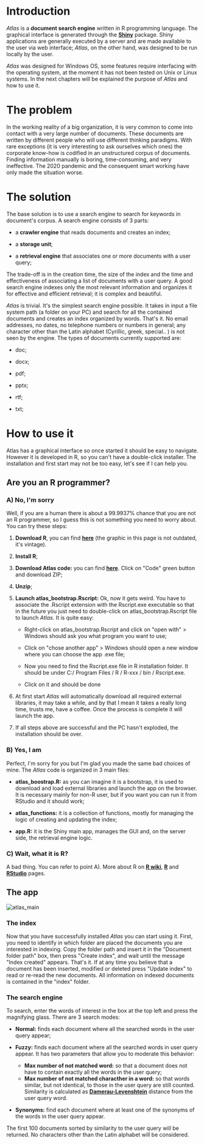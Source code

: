 # Introduction

*Atlas* is a **document search engine** written in R programming language. The graphical interface is generated through the [**Shiny**](https://shiny.rstudio.com) package. Shiny applications are generally executed by a server and are made available to the user via web interface; *Atlas*, on the other hand, was designed to be run locally by the user.

*Atlas* was designed for Windows OS, some features require interfacing with the operating system, at the moment it has not been tested on Unix or Linux systems.
In the next chapters will be explained the purpose of *Atlas* and how to use it.

# The problem
 In the working reality of a big organization, it is very common to come into contact with a very large number of documents. These documents are written by different people who will use different thinking paradigms. With rare exceptions (it is very interesting to ask ourselves which ones) the corporate know-how is codified in an unstructured corpus of documents.
 Finding information manually is boring, time-consuming, and very ineffective. The 2020 pandemic and the consequent smart working have only made the situation worse.

# The solution
 The base solution is to use a search engine to search for keywords in document's corpus. A search engine consists of 3 parts:

-   a **crawler engine** that reads documents and creates an index;

-   a **storage unit**;

-   a **retrieval engine** that associates one or more documents with a user query;

 The trade-off is in the creation time, the size of the index and the time and effectiveness of associating a list of documents with a user query. A good search engine indexes only the most relevant information and organizes it for effective and efficient retrieval; it is complex and beautiful.

*Atlas* is trivial. It's the simplest search engine possible. It takes in input a file system path (a folder on your PC) and search for all the contained documents and creates an index organized by words.
That's it. No email addresses, no dates, no telephone numbers or numbers in general; any character other than the Latin alphabet (Cyrillic, greek, special.. ) is not seen by the engine.
The types of documents currently supported are:

-   doc;

-   docx;

-   pdf;

-   pptx;

-   rtf;

-   txt;

# How to use it
Atlas has a graphical interface so once started it should be easy to navigate. However it is developed in R, so you can't have a double-click installer. The installation and first start may not be too easy, let's see if I can help you.

## Are you an R programmer?

### A) No, I'm sorry
Well, if you are a human there is about a 99.9937% chance that you are not an R programmer, so I guess this is not something you need to worry about. You can try these steps:

1.  **Download R**, you can find
    [**here**](https://cran.mirror.garr.it/CRAN/) (the graphic in this page
    is not outdated, it's vintage).

2.  **Install R**;

3.  **Download Atlas code:** you can find
    [**here**](https://github.com/TommasoTarantola/atlas_search_engine).
    Click on "Code" green button and download ZIP;

4.  **Unzip**;

5.  **Launch atlas_bootstrap.Rscript:** Ok, now it gets weird. You have
    to associate the .Rscript extension with the Rscript.exe executable
    so that in the future you just need to double-click on
    atlas_bootstrap.Rscript file to launch *Atlas*. It is quite easy:

    - Right-click on atlas_bootstrap.Rscript and click on "open
        with" \> Windows should ask you what program you want to use;

    -   Click on "chose another app" \> Windows should open a new window
        where you can choose the app .exe file;

    -   Now you need to find the Rscript.exe file in R installation
        folder. It should be under C:/ Program Files / R / R-xxx / bin /
        Rscript.exe.

    -   Click on it and should be done

6.  At first start *Atlas* will automatically download all required
    external libraries, it may take a while, and by that I mean it takes
    a really long time, trusts me, have a coffee. Once the process is
    complete it will launch the app.

7.  If all steps above are successful and the PC hasn't exploded, the
    installation should be over.

### B) Yes, I am
Perfect, I'm sorry for you but I'm glad you made the same bad choices of mine.
The *Atlas* code is organized in 3 main files:

-   **atlas_boostrap.R:** as you can imagine it is a bootstrap, it is
    used to download and load external libraries and launch the app on
    the browser. It is necessary mainly for non-R user, but if you want
    you can run it from RStudio and it should work;

-   **atlas_functions:** it is a collection of functions, mostly for
    managing the logic of creating and updating the index;

-   **app.R:** it is the Shiny main app, manages the GUI and, on the
    server side, the retrieval engine logic.

### C) Wait, what it is R?
A bad thing. You can refer to point A). More about R on [**R wiki**](https://en.wikipedia.org/wiki/R_(programming_language)),
[**R**](<https://www.r-project.org>) and
[**RStudio**](https://www.rstudio.com) pages.

## The app
![atlas_main](https://user-images.githubusercontent.com/60482239/116578202-7789f480-a911-11eb-9bb4-f7981d226e0b.png)

### The index
Now that you have successfully installed *Atlas* you can start using it.
First, you need to identify in which folder are placed the documents you are interested in indexing. Copy the folder path and insert it in the "Document folder path" box, then press "Create index", and wait until the message "Index created" appears. That's it.
If at any time you believe that a document has been inserted, modified or deleted press "Update index" to read or re-read the new documents.
All information on indexed documents is contained in the "index" folder.

### The search engine
To search, enter the words of interest in the box at the top left and press the magnifying glass.
There are 3 search modes:

-   **Normal:** finds each document where all the searched words in the user
    query appear;

-   **Fuzzy:** finds each document where all the searched words in user query
    appear. It has two parameters that allow you to moderate this
    behavior:

    -   **Max number of not matched word:** so that a document does not
        have to contain exactly all the words in the user query;
    -   **Max number of not matched characther in a word:** so that
        words similar, but not identical, to those in the user query are
        still counted. Similarity is calculated as
        [**Damerau-Levenshtein**](https://en.wikipedia.org/wiki/Damerau%E2%80%93Levenshtein_distance)
        distance from the user query word.

-   **Synonyms:** find each document where at least one of the synonyms
    of the words in the user query appear.

The first 100 documents sorted by similarity to the user query will be returned. No characters other than the Latin alphabet will be considered.
